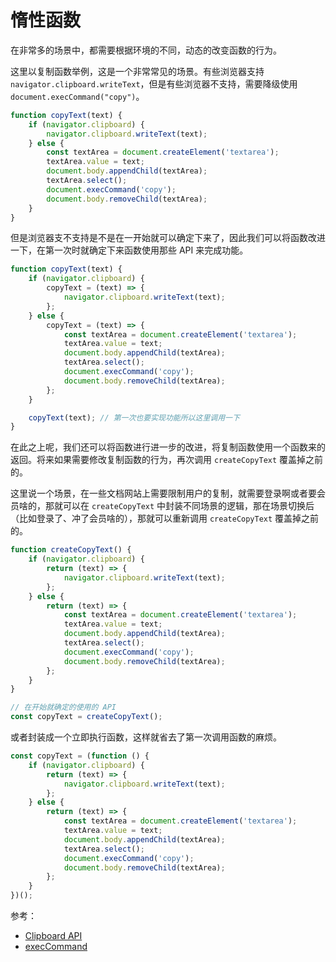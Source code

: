 # 惰性函数

在非常多的场景中，都需要根据环境的不同，动态的改变函数的行为。

这里以复制函数举例，这是一个非常常见的场景。有些浏览器支持 `navigator.clipboard.writeText`，但是有些浏览器不支持，需要降级使用 `document.execCommand("copy")`。

```js
function copyText(text) {
	if (navigator.clipboard) {
		navigator.clipboard.writeText(text);
	} else {
		const textArea = document.createElement('textarea');
		textArea.value = text;
		document.body.appendChild(textArea);
		textArea.select();
		document.execCommand('copy');
		document.body.removeChild(textArea);
	}
}
```

但是浏览器支不支持是不是在一开始就可以确定下来了，因此我们可以将函数改进一下，在第一次时就确定下来函数使用那些 API 来完成功能。

```js
function copyText(text) {
	if (navigator.clipboard) {
		copyText = (text) => {
			navigator.clipboard.writeText(text);
		};
	} else {
		copyText = (text) => {
			const textArea = document.createElement('textarea');
			textArea.value = text;
			document.body.appendChild(textArea);
			textArea.select();
			document.execCommand('copy');
			document.body.removeChild(textArea);
		};
	}

	copyText(text); // 第一次也要实现功能所以这里调用一下
}
```

在此之上呢，我们还可以将函数进行进一步的改进，将复制函数使用一个函数来的返回。将来如果需要修改复制函数的行为，再次调用 `createCopyText` 覆盖掉之前的。

这里说一个场景，在一些文档网站上需要限制用户的复制，就需要登录啊或者要会员啥的，那就可以在 `createCopyText` 中封装不同场景的逻辑，那在场景切换后（比如登录了、冲了会员啥的），那就可以重新调用 `createCopyText` 覆盖掉之前的。

```js
function createCopyText() {
	if (navigator.clipboard) {
		return (text) => {
			navigator.clipboard.writeText(text);
		};
	} else {
		return (text) => {
			const textArea = document.createElement('textarea');
			textArea.value = text;
			document.body.appendChild(textArea);
			textArea.select();
			document.execCommand('copy');
			document.body.removeChild(textArea);
		};
	}
}

// 在开始就确定的使用的 API
const copyText = createCopyText();
```

或者封装成一个立即执行函数，这样就省去了第一次调用函数的麻烦。

```js
const copyText = (function () {
	if (navigator.clipboard) {
		return (text) => {
			navigator.clipboard.writeText(text);
		};
	} else {
		return (text) => {
			const textArea = document.createElement('textarea');
			textArea.value = text;
			document.body.appendChild(textArea);
			textArea.select();
			document.execCommand('copy');
			document.body.removeChild(textArea);
		};
	}
})();
```

参考：
- [Clipboard API](https://developer.mozilla.org/zh-CN/docs/Web/API/Clipboard_API)
- [execCommand](https://developer.mozilla.org/zh-CN/docs/Web/API/Document/execCommand)

